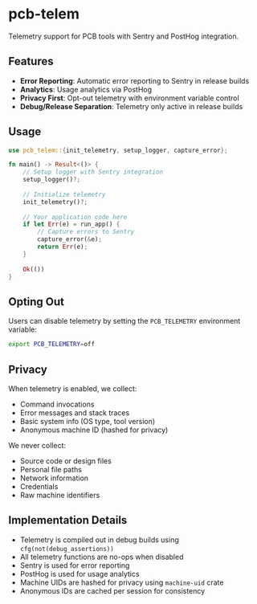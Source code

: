 # pcb-telem

Telemetry support for PCB tools with Sentry and PostHog integration.

## Features

- **Error Reporting**: Automatic error reporting to Sentry in release builds
- **Analytics**: Usage analytics via PostHog
- **Privacy First**: Opt-out telemetry with environment variable control
- **Debug/Release Separation**: Telemetry only active in release builds

## Usage

```rust
use pcb_telem::{init_telemetry, setup_logger, capture_error};

fn main() -> Result<()> {
    // Setup logger with Sentry integration
    setup_logger()?;
    
    // Initialize telemetry
    init_telemetry()?;
    
    // Your application code here
    if let Err(e) = run_app() {
        // Capture errors to Sentry
        capture_error(&e);
        return Err(e);
    }
    
    Ok(())
}
```

## Opting Out

Users can disable telemetry by setting the `PCB_TELEMETRY` environment variable:

```bash
export PCB_TELEMETRY=off
```

## Privacy

When telemetry is enabled, we collect:
- Command invocations
- Error messages and stack traces
- Basic system info (OS type, tool version)
- Anonymous machine ID (hashed for privacy)

We never collect:
- Source code or design files
- Personal file paths
- Network information
- Credentials
- Raw machine identifiers

## Implementation Details

- Telemetry is compiled out in debug builds using `cfg(not(debug_assertions))`
- All telemetry functions are no-ops when disabled
- Sentry is used for error reporting
- PostHog is used for usage analytics
- Machine UIDs are hashed for privacy using `machine-uid` crate
- Anonymous IDs are cached per session for consistency
